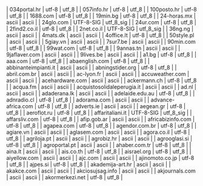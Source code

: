 | 034portal.hr | utf-8 | utf_8 |
| 057info.hr | utf-8 | utf_8 |
| 100posto.hr | utf-8 | utf_8 |
| 1688.com | utf-8 | utf_8 |
| 19min.bg | utf-8 | utf_8 |
| 24-horas.mx | ascii | ascii |
| 24glo.com | UTF-8-SIG | utf_8_sig |
| 24ur.com | utf-8 | utf_8 |
| 2find2.co.il | utf-8 | utf_8 |
| 2net.co.il | UTF-8-SIG | utf_8_sig |
| 36ng.ng | ascii | ascii |
| 4mats.dk | ascii | ascii |
| 4office.lt | utf-8 | utf_8 |
| 50style.pl | ascii | ascii |
| 5giay.vn | ascii | ascii |
| 7sur7.be | ascii | ascii |
| 90min.com | utf-8 | utf_8 |
| 99wat.com | utf-8 | utf_8 |
| 9annas.tn | ascii | ascii |
| 9jaflaver.com | ascii | ascii |
| 9lives.be | ascii | ascii |
| a1.bg | utf-8 | utf_8 |
| aaa.com | utf-8 | utf_8 |
| abaenglish.com | utf-8 | utf_8 |
| abbinanteimpianti.it | ascii | ascii |
| abningstider.org | utf-8 | utf_8 |
| abril.com.br | ascii | ascii |
| ac-lyon.fr | ascii | ascii |
| accuweather.com | ascii | ascii |
| acehardware.com | ascii | ascii |
| ackermann.ch | utf-8 | utf_8 |
| acqua.fm | ascii | ascii |
| acquistosolidaleperugia.it | ascii | ascii |
| ad.nl | ascii | ascii |
| adaderana.lk | ascii | ascii |
| adelaide.edu.au | utf-8 | utf_8 |
| adnradio.cl | utf-8 | utf_8 |
| adorama.com | ascii | ascii |
| advance-africa.com | utf-8 | utf_8 |
| adverts.ie | ascii | ascii |
| aegean.gr | utf-8 | utf_8 |
| aeroflot.ru | utf-8 | utf_8 |
| affaritaliani.it | UTF-8-SIG | utf_8_sig |
| affarsliv.com | utf-8 | utf_8 |
| afip.gob.ar | ascii | ascii |
| africabizinfo.com | utf-8 | utf_8 |
| agapea.com | utf-8 | utf_8 |
| agendor.com.br | utf-8 | utf_8 |
| agiare.vn | ascii | ascii |
| aglasem.com | ascii | ascii |
| agora.co.il | utf-8 | utf_8 |
| agriloja.pt | ascii | ascii |
| agrobiz.hr | ascii | ascii |
| agrooglasi.si | utf-8 | utf_8 |
| agroportal.pt | ascii | ascii |
| ahaber.com.tr | utf-8 | utf_8 |
| aina.lt | ascii | ascii |
| ais.co.th | utf-8 | utf_8 |
| aisrael.org | utf-8 | utf_8 |
| aiyellow.com | ascii | ascii |
| ajc.com | ascii | ascii |
| ajinomoto.co.jp | utf-8 | utf_8 |
| ajpes.si | utf-8 | utf_8 |
| akademija-art.hr | ascii | ascii |
| akakce.com | ascii | ascii |
| akciosujsag.info | ascii | ascii |
| akjournals.com | ascii | ascii |
| akormerkezi.net | utf-8 | utf_8 |

